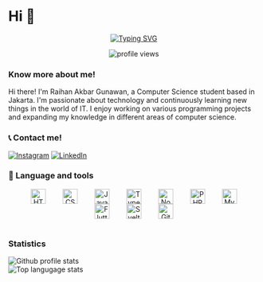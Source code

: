 # Hi 👋

<div align="center">

[![Typing SVG](https://readme-typing-svg.demolab.com?font=Fira+Code&pause=1000&color=0CDAF7&center=true&vCenter=true&width=435&lines=Computer+Science+Student)](https://git.io/typing-svg)

<img src="https://komarev.com/ghpvc/?username=samaele13&label=Profile%20views&color=0e75b6&style=flat" alt="profile views" />
</div>

### Know more about me!

<p>
Hi there! I'm Raihan Akbar Gunawan, a Computer Science student based in Jakarta. I'm passionate about technology and continuously learning new things in the world of IT. I enjoy working on various programming projects and expanding my knowledge in different areas of computer science.
</p>

### 📞 Contact me!

[![Instagram](https://img.shields.io/badge/Instagram-purple?style=flat-square&logo=instagram&logoColor=white)](https://www.instagram.com/rhankbrguw_/#)
[![LinkedIn](https://img.shields.io/badge/LinkedIn-blue?style=flat-square&logo=linkedin&logoColor=white)](https://www.linkedin.com/in/raihan-akbar-2b5820334/)

### 🧰 Language and tools

<div align="center">
  <img align="center" alt="HTML" width="30px" style="margin: 0 15px;" src="https://cdn.jsdelivr.net/gh/devicons/devicon/icons/html5/html5-plain.svg" />
  <img align="center" alt="CSS" width="30px" style="margin: 0 15px;" src="https://cdn.jsdelivr.net/gh/devicons/devicon/icons/css3/css3-plain.svg" />
  <img align="center" alt="JavaScript" width="30px" style="margin: 0 15px;" src="https://cdn.jsdelivr.net/gh/devicons/devicon/icons/javascript/javascript-original.svg" />
  <img align="center" alt="TypeScript" width="30px" style="margin: 0 15px;" src="https://cdn.jsdelivr.net/gh/devicons/devicon/icons/typescript/typescript-original.svg" />
  <img align="center" alt="NodeJS" width="30px" style="margin: 0 15px;" src="https://cdn.jsdelivr.net/gh/devicons/devicon/icons/nodejs/nodejs-original.svg" />
  <img align="center" alt="PHP" width="30px" style="margin: 0 15px;" src="https://cdn.jsdelivr.net/gh/devicons/devicon/icons/php/php-original.svg" />
  <img align="center" alt="MySQL" width="30px" style="margin: 0 15px;" src="https://cdn.jsdelivr.net/gh/devicons/devicon/icons/mysql/mysql-original.svg" />
  <img align="center" alt="Flutter" width="30px" style="margin: 0 15px;" src="https://cdn.jsdelivr.net/gh/devicons/devicon/icons/flutter/flutter-original.svg" />
  <img align="center" alt="Svelte" width="30px" style="margin: 0 15px;" src="https://upload.wikimedia.org/wikipedia/commons/1/1b/Svelte_Logo.svg" />
  <img align="center" alt="GitHub" width="30px" style="margin: 0 15px;" src="https://cdn.jsdelivr.net/gh/devicons/devicon/icons/github/github-original.svg" />
</div>

<br />

### Statistics

![Github profile stats](https://github-readme-stats.vercel.app/api?username=samaele13&show_icons=true&locale=en&theme=shades-of-purple)
<br />
![Top langugage stats](https://github-readme-stats.vercel.app/api/top-langs?username=samaele13&show_icons=true&locale=en&layout=compact&theme=shades-of-purple)
